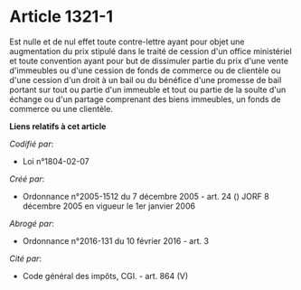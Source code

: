 # Article 1321-1

Est nulle et de nul effet toute contre-lettre ayant pour objet une augmentation du prix stipulé dans le traité de cession
d'un office ministériel et toute convention ayant pour but de dissimuler partie du prix d'une vente d'immeubles ou d'une
cession de fonds de commerce ou de clientèle ou d'une cession d'un droit à un bail ou du bénéfice d'une promesse de bail
portant sur tout ou partie d'un immeuble et tout ou partie de la soulte d'un échange ou d'un partage comprenant des biens
immeubles, un fonds de commerce ou une clientèle.

**Liens relatifs à cet article**

_Codifié par_:

  - Loi n°1804-02-07

_Créé par_:

  - Ordonnance n°2005-1512 du 7 décembre 2005 - art. 24 () JORF 8 décembre 2005 en vigueur le 1er janvier 2006

_Abrogé par_:

  - Ordonnance n°2016-131 du 10 février 2016 - art. 3

_Cité par_:

  - Code général des impôts, CGI. - art. 864 (V)
